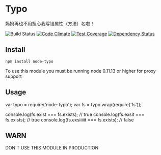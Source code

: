 Typo
=============
妈妈再也不用担心我写错属性（方法）名啦！

![Build Status](https://travis-ci.org/luin/typo.svg?branch=master)
[![Code Climate](https://codeclimate.com/github/luin/typo/badges/gpa.svg)](https://codeclimate.com/github/luin/typo)
[![Test Coverage](https://codeclimate.com/github/luin/typo/badges/coverage.svg)](https://codeclimate.com/github/luin/typo)
[![Dependency Status](https://david-dm.org/luin/typo.svg)](https://david-dm.org/luin/typo)

Install
-------

```shell
npm install node-typo
```

To use this module you must be running node 0.11.13 or higher for proxy support

Usage
-----

var typo = require('node-typo');
var fs = typo.wrap(require('fs'));

console.log(fs.exist === fs.exists); // true
console.log(fs.exsit === fs.exists); // true
console.log(fs.exsiiiiit === fs.exists); // false

WARN
----

DON'T USE THIS MODULE IN PRODUCTION

